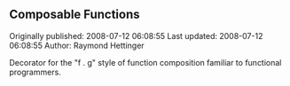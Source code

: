 ## Composable Functions 
Originally published: 2008-07-12 06:08:55 
Last updated: 2008-07-12 06:08:55 
Author: Raymond Hettinger 
 
Decorator for the "f . g" style of function composition familiar to functional programmers.